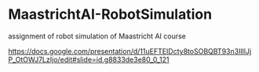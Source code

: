 # MaastrichtAI-RobotSimulation
assignment of robot simulation of Maastricht AI course

https://docs.google.com/presentation/d/11uEFTEIDcty8toSOBQBT93n3IlIlJjP_OtOWJ7LzIjo/edit#slide=id.g8833de3e80_0_121
